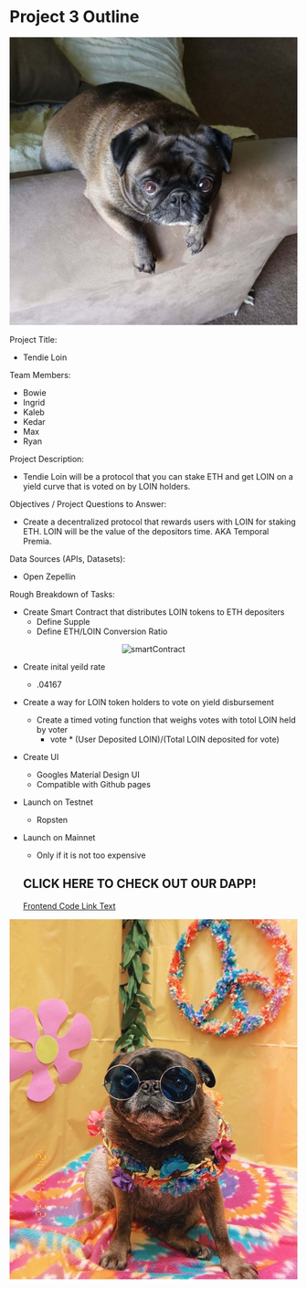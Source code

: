 # Project 3 Outline

![Tendie Girl](https://github.com/ingridschommer/Project_3/blob/main/Pictures/IMG_20210421_214250_397.jpg)

Project Title: 
- Tendie Loin

Team Members: 
- Bowie
- Ingrid
- Kaleb
- Kedar
- Max
- Ryan

Project Description: 
- Tendie Loin will be a protocol that you can stake ETH and get LOIN on a yield curve that is voted on by LOIN holders.

Objectives / Project Questions to Answer: 
- Create a decentralized protocol that rewards users with LOIN for staking ETH. LOIN will be the value of the depositors time. AKA Temporal Premia.

Data Sources (APIs, Datasets):
- Open Zepellin

Rough Breakdown of Tasks:
- Create Smart Contract that distributes LOIN tokens to ETH depositers 
    - Define Supple
    - Define ETH/LOIN Conversion Ratio
<p align="center">
<img src="https://github.com/ingridschommer/Tendi-Loin/blob/main/Pictures/Contract_Animation.gif" alt="smartContract" width="1200"/>
</p>

- Create inital yeild rate 
    - .04167
- Create a way for LOIN token holders to vote on yield disbursement 
    - Create a timed voting function that weighs votes with totol LOIN held by voter
        - vote * (User Deposited LOIN)/(Total LOIN deposited for vote)
- Create UI
    - Googles Material Design UI
    - Compatible with Github pages
- Launch on Testnet
    - Ropsten
- Launch on Mainnet
    - Only if it is not too expensive 

    ## CLICK HERE TO CHECK OUT OUR DAPP!
    [Frontend Code Link Text](frontend/index.html)

![Hawaii Girl](https://github.com/ingridschommer/Project_3/blob/main/Pictures/IMG_4926.jpg)
